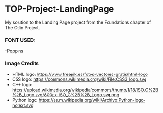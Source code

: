 # TOP-Project-LandingPage
My solution to the Landing Page project from the Foundations chapter of The Odin Project.

### FONT USED:
-Poppins

### Image Credits
- HTML logo: https://www.freepik.es/fotos-vectores-gratis/html-logo
- CSS logo: https://commons.wikimedia.org/wiki/File:CSS3_logo.svg
- C++ logo: https://upload.wikimedia.org/wikipedia/commons/thumb/1/18/ISO_C%2B%2B_Logo.svg/800px-ISO_C%2B%2B_Logo.svg.png
- Python logo: https://es.m.wikipedia.org/wiki/Archivo:Python-logo-notext.svg
